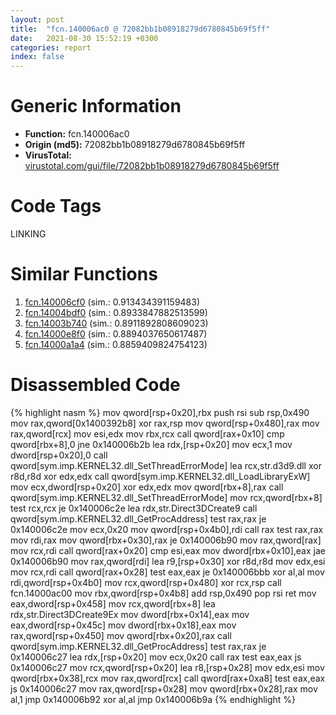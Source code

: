 ```yaml
---
layout: post
title:  "fcn.140006ac0 @ 72082bb1b08918279d6780845b69f5ff"
date:   2021-08-30 15:52:19 +0300
categories: report
index: false
---
```


# Generic Information
- **Function:** fcn.140006ac0
- **Origin (md5):** 72082bb1b08918279d6780845b69f5ff
- **VirusTotal:** [virustotal.com/gui/file/72082bb1b08918279d6780845b69f5ff][virustotal_ref]

# Code Tags
<span class="tag" id="LINKING">LINKING</span>


# Similar Functions

1. [fcn.140006cf0][similar_1_ref] (sim.: 0.913434391159483)
2. [fcn.14004bdf0][similar_2_ref] (sim.: 0.8933847882513599)
3. [fcn.14003b740][similar_3_ref] (sim.: 0.8911892808609023)
4. [fcn.14000e8f0][similar_4_ref] (sim.: 0.8894037650617487)
5. [fcn.14000a1a4][similar_5_ref] (sim.: 0.8859409824754123)


# Disassembled Code

{% highlight nasm %}
mov qword[rsp+0x20],rbx
push rsi
sub rsp,0x490
mov rax,qword[0x1400392b8]
xor rax,rsp
mov qword[rsp+0x480],rax
mov rax,qword[rcx]
mov esi,edx
mov rbx,rcx
call qword[rax+0x10]
cmp qword[rbx+8],0
jne 0x140006b2b
lea rdx,[rsp+0x20]
mov ecx,1
mov dword[rsp+0x20],0
call qword[sym.imp.KERNEL32.dll_SetThreadErrorMode]
lea rcx,str.d3d9.dll
xor r8d,r8d
xor edx,edx
call qword[sym.imp.KERNEL32.dll_LoadLibraryExW]
mov ecx,dword[rsp+0x20]
xor edx,edx
mov qword[rbx+8],rax
call qword[sym.imp.KERNEL32.dll_SetThreadErrorMode]
mov rcx,qword[rbx+8]
test rcx,rcx
je 0x140006c2e
lea rdx,str.Direct3DCreate9
call qword[sym.imp.KERNEL32.dll_GetProcAddress]
test rax,rax
je 0x140006c2e
mov ecx,0x20
mov qword[rsp+0x4b0],rdi
call rax
test rax,rax
mov rdi,rax
mov qword[rbx+0x30],rax
je 0x140006b90
mov rax,qword[rax]
mov rcx,rdi
call qword[rax+0x20]
cmp esi,eax
mov dword[rbx+0x10],eax
jae 0x140006b90
mov rax,qword[rdi]
lea r9,[rsp+0x30]
xor r8d,r8d
mov edx,esi
mov rcx,rdi
call qword[rax+0x28]
test eax,eax
je 0x140006bbb
xor al,al
mov rdi,qword[rsp+0x4b0]
mov rcx,qword[rsp+0x480]
xor rcx,rsp
call fcn.14000ac00
mov rbx,qword[rsp+0x4b8]
add rsp,0x490
pop rsi
ret 
mov eax,dword[rsp+0x458]
mov rcx,qword[rbx+8]
lea rdx,str.Direct3DCreate9Ex
mov dword[rbx+0x14],eax
mov eax,dword[rsp+0x45c]
mov dword[rbx+0x18],eax
mov rax,qword[rsp+0x450]
mov qword[rbx+0x20],rax
call qword[sym.imp.KERNEL32.dll_GetProcAddress]
test rax,rax
je 0x140006c27
lea rdx,[rsp+0x20]
mov ecx,0x20
call rax
test eax,eax
js 0x140006c27
mov rcx,qword[rsp+0x20]
lea r8,[rsp+0x28]
mov edx,esi
mov qword[rbx+0x38],rcx
mov rax,qword[rcx]
call qword[rax+0xa8]
test eax,eax
js 0x140006c27
mov rax,qword[rsp+0x28]
mov qword[rbx+0x28],rax
mov al,1
jmp 0x140006b92
xor al,al
jmp 0x140006b9a
{% endhighlight %}


[similar_1_ref]: /report/fcn.140006cf0@72082bb1b08918279d6780845b69f5ff
[similar_2_ref]: /report/fcn.14004bdf0@3bee9e0608c478ffce0d10559aae732b
[similar_3_ref]: /report/fcn.14003b740@3bee9e0608c478ffce0d10559aae732b
[similar_4_ref]: /report/fcn.14000e8f0@72082bb1b08918279d6780845b69f5ff
[similar_5_ref]: /report/fcn.14000a1a4@c4af5ec7826361dc5a22db79be296638
[virustotal_ref]: https://www.virustotal.com/gui/file/72082bb1b08918279d6780845b69f5ff